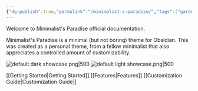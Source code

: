 ```yaml
---
{"dg-publish":true,"permalink":"/minimalist-s-paradise/","tags":["gardenEntry"]}
---
```


Welcome to Minimalist's Paradise official documentation.

Minimalist's Paradise is a minimal (but not boring) theme for Obsidian. This was created as a personal theme, from a fellow minimalist that also appreciates a controlled amount of customizability.

![default dark showcase.png|500](/img/user/attachments/default%20dark%20showcase.png)
![default light showcase.png|500](/img/user/attachments/default%20light%20showcase.png)

[[Getting Started\|Getting Started]]
[[Features\|Features]]
[[Customization Guide\|Customization Guide]]